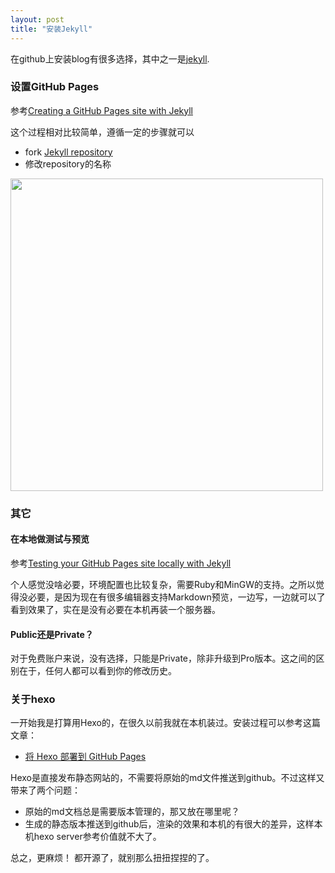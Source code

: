 ```yaml
---
layout: post
title: "安装Jekyll"
---
```

在github上安装blog有很多选择，其中之一是[jekyll](https://github.com/jekyll/jekyll).

### 设置GitHub Pages
参考[Creating a GitHub Pages site with Jekyll](https://help.github.com/cn/github/working-with-github-pages/creating-a-github-pages-site-with-jekyll)

这个过程相对比较简单，遵循一定的步骤就可以
- fork [Jekyll repository](https://github.com/jekyll/jekyll)
- 修改repository的名称

<img src={{site.baseurl}}/images/vim/2020-03-01/ad6b06ec691d.png width=500px />

### 其它
#### 在本地做测试与预览
参考[Testing your GitHub Pages site locally with Jekyll](https://help.github.com/cn/github/working-with-github-pages/testing-your-github-pages-site-locally-with-jekyll)

个人感觉没啥必要，环境配置也比较复杂，需要Ruby和MinGW的支持。之所以觉得没必要，是因为现在有很多编辑器支持Markdown预览，一边写，一边就可以了看到效果了，实在是没有必要在本机再装一个服务器。

#### Public还是Private？
对于免费账户来说，没有选择，只能是Private，除非升级到Pro版本。这之间的区别在于，任何人都可以看到你的修改历史。

### 关于hexo
一开始我是打算用Hexo的，在很久以前我就在本机装过。安装过程可以参考这篇文章：
- [将 Hexo 部署到 GitHub Pages](https://hexo.io/zh-cn/docs/github-pages.html)

Hexo是直接发布静态网站的，不需要将原始的md文件推送到github。不过这样又带来了两个问题：
- 原始的md文档总是需要版本管理的，那又放在哪里呢？
- 生成的静态版本推送到github后，渲染的效果和本机的有很大的差异，这样本机hexo server参考价值就不大了。

总之，更麻烦！ 都开源了，就别那么扭扭捏捏的了。

